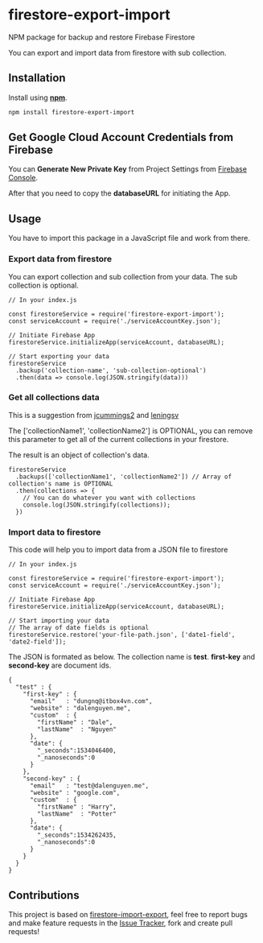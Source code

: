 # firestore-export-import
NPM package for backup and restore Firebase Firestore

You can export and import data from firestore with sub collection. 

## Installation 

Install using [__npm__](https://www.npmjs.com/).

```sh
npm install firestore-export-import
```

## Get Google Cloud Account Credentials from Firebase

You can __Generate New Private Key__ from Project Settings from [Firebase Console](https://console.firebase.google.com).

After that you need to copy the __databaseURL__ for initiating the App. 

## Usage 

You have to import this package in a JavaScript file and work from there.

### Export data from firestore 

You can export collection and sub collection from your data. The sub collection is optional.

```
// In your index.js 

const firestoreService = require('firestore-export-import');
const serviceAccount = require('./serviceAccountKey.json');

// Initiate Firebase App
firestoreService.initializeApp(serviceAccount, databaseURL);

// Start exporting your data
firestoreService
  .backup('collection-name', 'sub-collection-optional')
  .then(data => console.log(JSON.stringify(data)))
```

### Get all collections data

This is a suggestion from [jcummings2](https://github.com/jcummings2) and [leningsv](https://github.com/Leningsv)

The ['collectionName1', 'collectionName2'] is OPTIONAL, you can remove this parameter to get all of the current collections in your firestore.

The result is an object of collection's data.

```
firestoreService
  .backups(['collectionName1', 'collectionName2']) // Array of collection's name is OPTIONAL 
  .then(collections => {
    // You can do whatever you want with collections
    console.log(JSON.stringify(collections));
  })

```

### Import data to firestore 

This code will help you to import data from a JSON file to firestore

```
// In your index.js 

const firestoreService = require('firestore-export-import');
const serviceAccount = require('./serviceAccountKey.json');

// Initiate Firebase App
firestoreService.initializeApp(serviceAccount, databaseURL);

// Start importing your data
// The array of date fields is optional
firestoreService.restore('your-file-path.json', ['date1-field', 'date2-field']);
```

The JSON is formated as below. The collection name is __test__. __first-key__ and __second-key__ are document ids. 

```
{
  "test" : {
    "first-key" : {
      "email"   : "dungnq@itbox4vn.com",
      "website" : "dalenguyen.me",
      "custom"  : {
        "firstName" : "Dale",
        "lastName"  : "Nguyen"
      },
      "date": {
        "_seconds":1534046400,
        "_nanoseconds":0
      }
    },
    "second-key" : {
      "email"   : "test@dalenguyen.me",
      "website" : "google.com",
      "custom"  : {
        "firstName" : "Harry",
        "lastName"  : "Potter"
      },
      "date": {
        "_seconds":1534262435,
        "_nanoseconds":0
      }
    }
  }
}
```

## Contributions

This project is based on [firestore-import-export](https://github.com/dalenguyen/firestore-import-export), feel free to report bugs and make feature requests in the [Issue Tracker](https://github.com/dalenguyen/firestore-backup-restore/issues), fork and create pull requests!